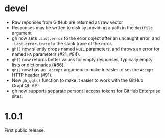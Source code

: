 # devel

-  Raw reponses from GitHub are returned as raw vector
-  Responses may be wrtten to disk by providing a path in the `destfile`
   argument
-  gh now sets `.Last.error` to the error object after an uncaught error,
   and `.Last.error.trace` to the stack trace of the error.
-  `gh()` now silently drops named `NULL` parameters, and throws an
   error for named `NA` parameters (#21, #84).
-  `gh()` now returns better values for empty responses, typically empty
   lists or dictionaries (#66).
-  `gh()` now has an `.accept` argument to make it easier to set the
   `Accept` HTTP header (#91).
-  New `gh_gql()` function to make it easier to work with the GitHub
   GraphQL API.
-  gh now supports separate personal access tokens for GitHub Enterprise
   sites.

# 1.0.1

First public release.
